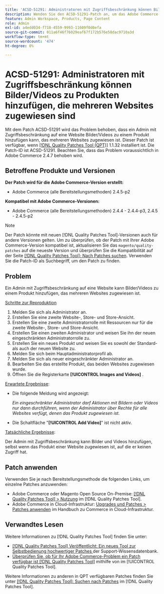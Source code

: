 ```yaml
---
title: 'ACSD-51291: Administratoren mit Zugriffsbeschränkung können Bilder/Videos zu Produkten hinzufügen, die mehreren Websites zugewiesen sind'
description: Wenden Sie den ACSD-51291-Patch an, um das Adobe Commerce-Problem zu beheben, bei dem Administratoren mit beschränktem Zugriff auf eine Website Bilder/Videos zu einem Produkt hinzufügen können, das mehreren Websites zugewiesen ist.
feature: Admin Workspace, Products, Page Content
role: Admin
exl-id: a4edd034-f718-4559-9993-11609f0d0efa
source-git-commit: 011a6f46f76029eaf67f172b576e58dac9710a3d
workflow-type: tm+mt
source-wordcount: '474'
ht-degree: 0%

---
```


# ACSD-51291: Administratoren mit Zugriffsbeschränkung können Bilder/Videos zu Produkten hinzufügen, die mehreren Websites zugewiesen sind

Mit dem Patch ACSD-51291 wird das Problem behoben, dass ein Admin mit Zugriffsbeschränkung auf eine Website Bilder/Videos zu einem Produkt hinzufügen kann, das mehreren Websites zugewiesen ist. Dieser Patch ist verfügbar, wenn [[!DNL Quality Patches Tool (QPT)]](https://experienceleague.adobe.com/en/docs/commerce-operations/tools/quality-patches-tool/quality-patches-tool-to-self-serve-quality-patches) 1.1.32 installiert ist. Die Patch-ID ist ACSD-51291. Beachten Sie, dass das Problem voraussichtlich in Adobe Commerce 2.4.7 behoben wird.

## Betroffene Produkte und Versionen

**Der Patch wird für die Adobe Commerce-Version erstellt:**

* Adobe Commerce (alle Bereitstellungsmethoden) 2.4.5-p2

**Kompatibel mit Adobe Commerce-Versionen:**

* Adobe Commerce (alle Bereitstellungsmethoden) 2.4.4 - 2.4.4-p3, 2.4.5 - 2.4.5-p2

>[!NOTE]
>
>Der Patch könnte mit neuen [!DNL Quality Patches Tool]-Versionen auch für andere Versionen gelten. Um zu überprüfen, ob der Patch mit Ihrer Adobe Commerce-Version kompatibel ist, aktualisieren Sie das `magento/quality-patches` auf die neueste Version und überprüfen Sie die Kompatibilität auf der Seite [[!DNL Quality Patches Tool]: Nach Patches suchen](https://experienceleague.adobe.com/tools/commerce-quality-patches/index.html). Verwenden Sie die Patch-ID als Suchbegriff, um den Patch zu finden.

## Problem

Ein Admin mit Zugriffsbeschränkung auf eine Website kann Bilder/Videos zu einem Produkt hinzufügen, das mehreren Websites zugewiesen ist.

<u>Schritte zur Reproduktion</u>

1. Melden Sie sich als Administrator an.
1. Erstellen Sie eine zweite Website-, Store- und Store-Ansicht.
1. Erstellen Sie eine zweite Administratorrolle mit Ressourcen nur für die zweite Website-, Store- und Store-Ansicht.
1. Erstellen Sie einen zweiten Administrator und weisen Sie ihn der neuen eingeschränkten Administratorrolle zu.
1. Erstellen Sie ein neues Produkt und weisen Sie es sowohl der Standard- als auch der neuen Website zu.
1. Melden Sie sich beim Hauptadministratorprofil ab.
1. Melden Sie sich als neuer eingeschränkter Administrator an.
1. Bearbeiten Sie das erstellte Produkt, das beiden Websites zugewiesen wurde.
1. Öffnen Sie die Registerkarte **[!UICONTROL Images and Videos]** .

<u>Erwartete Ergebnisse</u>:

* Die folgende Meldung wird angezeigt:

  *Ein eingeschränkter Administrator darf Aktionen mit Bildern oder Videos nur dann durchführen, wenn der Administrator über Rechte für alle Websites verfügt, denen das Produkt zugewiesen ist.*

* Die Schaltfläche &quot;**[!UICONTROL Add Video]**&quot; ist nicht aktiv.

<u>Tatsächliche Ergebnisse</u>:

Der Admin mit Zugriffsbeschränkung kann Bilder und Videos hinzufügen, selbst wenn das Produkt einer Website zugewiesen ist, auf die er keinen Zugriff hat.

## Patch anwenden

Verwenden Sie je nach Bereitstellungsmethode die folgenden Links, um einzelne Patches anzuwenden:

* Adobe Commerce oder Magento Open Source On-Premise: [[!DNL Quality Patches Tool] > Nutzung](/help/tools/quality-patches-tool/usage.md) im [!DNL Quality Patches Tool].
* Adobe Commerce in Cloud-Infrastruktur: [Upgrades und Patches > Patches anwenden](https://experienceleague.adobe.com/docs/commerce-cloud-service/user-guide/develop/upgrade/apply-patches.html) im Handbuch zu Commerce in Cloud-Infrastruktur.

## Verwandtes Lesen

Weitere Informationen zu [!DNL Quality Patches Tool] finden Sie unter:

* [[!DNL Quality Patches Tool] Veröffentlicht: Ein neues Tool zur Selbstbedienung hochwertiger Patches ](https://experienceleague.adobe.com/en/docs/commerce-operations/tools/quality-patches-tool/quality-patches-tool-to-self-serve-quality-patches) der Support-Wissensdatenbank.
* [Überprüfen Sie, ob für Ihr Adobe Commerce-Problem ein Patch verfügbar ist [!DNL Quality Patches Tool]](/help/tools/quality-patches-tool/patches-available-in-qpt/check-patch-for-magento-issue-with-magento-quality-patches.md) mithilfe von im [!UICONTROL Quality Patches Tool].


Weitere Informationen zu anderen in QPT verfügbaren Patches finden Sie unter [[!DNL Quality Patches Tool]: Suchen nach Patches](https://experienceleague.adobe.com/tools/commerce-quality-patches/index.html) im [!DNL Quality Patches Tool].
